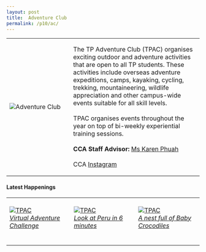 ```yaml
---
layout: post
title:  Adventure Club
permalink: /p10/ac/
---
```


<div>
    <table>
        <tr>
            <td style="width:33%"><image src="/images/CCA_ac.jpg" style="display:block;margin-left:auto;margin-right:auto;" alt="Adventure Club"></image></td>
            <td>
                <p>
                    The TP Adventure Club (TPAC) organises exciting outdoor and adventure activities that are open to all TP students. These activities include overseas adventure expeditions, camps, kayaking, cycling, trekking, mountaineering, wildlife appreciation and other campus-wide events suitable for all skill levels.<br>
                    <br>
                    TPAC organises events throughout the year on top of bi-weekly experiential training sessions.<br>
                    <br>
                    <b>CCA Staff Advisor:</b> <a href="mailto:Karen_PHUAH@TP.EDU.SG">Ms Karen Phuah</a><br>
                    <br>
                    CCA <a href="https://www.instagram.com/tpadventureclub">Instagram</a>
                </p>
            </td>
        </tr>
    </table>
</div>

#### Latest Happenings

<div>
    <table>
        <tr>
            <td style="width:33%"><br>
                <a href="https://www.instagram.com/p/CMWGOG2HdGI/">
                    <image src="/images/BeTravelling-highlights-AdventureChallenge.PNG" style="display:block;margin-left:auto;margin-right:auto;" alt="TPAC">
                    <h6 style="margin-top:0%">Virtual Adventure Challenge</h6>
                    </image>
                </a>
            </td>
            <td style="width:33%"><br>
                <a href="https://www.instagram.com/p/CFQ9vkpnkGc/">
                    <image src="/images/CCA-ac_IG2.jpg" style="display:block;margin-left:auto;margin-right:auto;" alt="TPAC">
                    <h6 style="margin-top:0%">Look at Peru in 6 minutes</h6>
                    </image>
                </a>
            </td>
            <td style="width:33%"><br>
                <a href="https://www.instagram.com/p/CFTgJnIH2Px/">
                    <image src="/images/CCA-ac_IG3.jpg" style="display:block;margin-left:auto;margin-right:auto;" alt="TPAC">
                    <h6 style="margin-top:0%">A nest full of Baby Crocodiles</h6>    
                    </image>
                </a>
            </td>
        </tr>
    </table>
</div>
